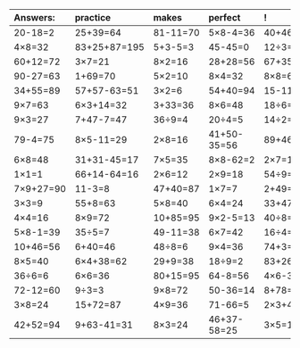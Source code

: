 | Answers: | practice | makes | perfect | ! |
| :--- | :--- | :--- | :--- | :--- |
| 20-18=2 | 25+39=64 | 81-11=70 | 5×8-4=36 | 40+46=86 | 
| 4×8=32 | 83+25+87=195 | 5+3-5=3 | 45-45=0 | 12÷3=4 | 
| 60+12=72 | 3×7=21 | 8×2=16 | 28+28=56 | 67+35+78=180 | 
| 90-27=63 | 1+69=70 | 5×2=10 | 8×4=32 | 8×8=64 | 
| 34+55=89 | 57+57-63=51 | 3×2=6 | 54+40=94 | 15-11=4 | 
| 9×7=63 | 6×3+14=32 | 3+33=36 | 8×6=48 | 18÷6=3 | 
| 9×3=27 | 7+47-7=47 | 36÷9=4 | 20÷4=5 | 14÷2=7 | 
| 79-4=75 | 8×5-11=29 | 2×8=16 | 41+50-35=56 | 89+46+51=186 | 
| 6×8=48 | 31+31-45=17 | 7×5=35 | 8×8-62=2 | 2×7=14 | 
| 1×1=1 | 66+14-64=16 | 2×6=12 | 2×9=18 | 54÷9=6 | 
| 7×9+27=90 | 11-3=8 | 47+40=87 | 1×7=7 | 2+49=51 | 
| 3×3=9 | 55+8=63 | 5×8=40 | 6×4=24 | 33+47=80 | 
| 4×4=16 | 8×9=72 | 10+85=95 | 9×2-5=13 | 40÷8=5 | 
| 5×8-1=39 | 35÷5=7 | 49-11=38 | 6×7=42 | 16÷4=4 | 
| 10+46=56 | 6+40=46 | 48÷8=6 | 9×4=36 | 74+3=77 | 
| 8×5=40 | 6×4+38=62 | 29+9=38 | 18÷9=2 | 83+26-24=85 | 
| 36÷6=6 | 6×6=36 | 80+15=95 | 64-8=56 | 4×6-3=21 | 
| 72-12=60 | 9÷3=3 | 9×8=72 | 50-36=14 | 8+78=86 | 
| 3×8=24 | 15+72=87 | 4×9=36 | 71-66=5 | 2×3+48=54 | 
| 42+52=94 | 9+63-41=31 | 8×3=24 | 46+37-58=25 | 3×5=15 | 
